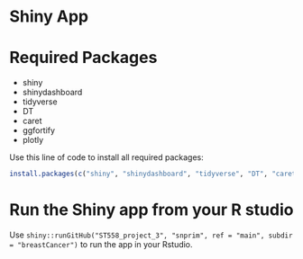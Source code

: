Shiny App
================

# Required Packages

  - shiny
  - shinydashboard
  - tidyverse
  - DT
  - caret
  - ggfortify
  - plotly

Use this line of code to install all required packages:

``` r
install.packages(c("shiny", "shinydashboard", "tidyverse", "DT", "caret", "ggfortify", "plotly"))
```

# Run the Shiny app from your R studio

Use `shiny::runGitHub("ST558_project_3", "snprim", ref = "main", subdir
= "breastCancer")` to run the app in your Rstudio.
